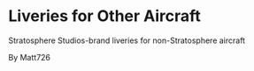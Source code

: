 # Liveries for Other Aircraft
Stratosphere Studios-brand liveries for non-Stratosphere aircraft

By Matt726
